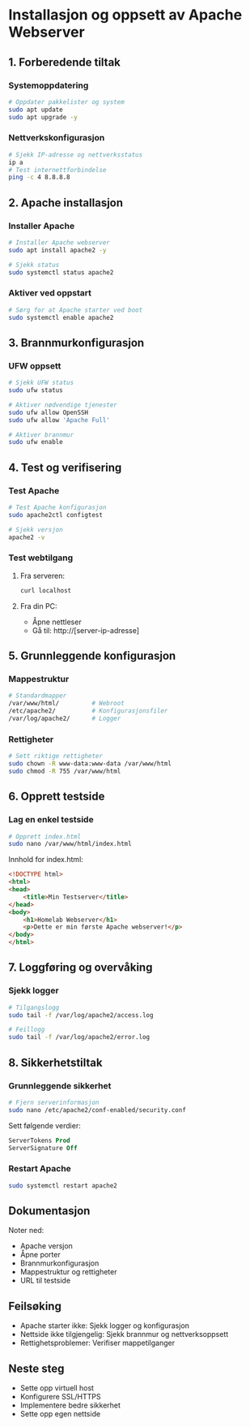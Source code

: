 # Installasjon og oppsett av Apache Webserver

## 1. Forberedende tiltak

### Systemoppdatering
```bash
# Oppdater pakkelister og system
sudo apt update
sudo apt upgrade -y
```

### Nettverkskonfigurasjon
```bash
# Sjekk IP-adresse og nettverksstatus
ip a
# Test internettforbindelse
ping -c 4 8.8.8.8
```

## 2. Apache installasjon

### Installer Apache
```bash
# Installer Apache webserver
sudo apt install apache2 -y

# Sjekk status
sudo systemctl status apache2
```

### Aktiver ved oppstart
```bash
# Sørg for at Apache starter ved boot
sudo systemctl enable apache2
```

## 3. Brannmurkonfigurasjon

### UFW oppsett
```bash
# Sjekk UFW status
sudo ufw status

# Aktiver nødvendige tjenester
sudo ufw allow OpenSSH
sudo ufw allow 'Apache Full'

# Aktiver brannmur
sudo ufw enable
```

## 4. Test og verifisering

### Test Apache
```bash
# Test Apache konfigurasjon
sudo apache2ctl configtest

# Sjekk versjon
apache2 -v
```

### Test webtilgang
1. Fra serveren:
   ```bash
   curl localhost
   ```

2. Fra din PC:
   - Åpne nettleser
   - Gå til: http://[server-ip-adresse]

## 5. Grunnleggende konfigurasjon

### Mappestruktur
```bash
# Standardmapper
/var/www/html/         # Webroot
/etc/apache2/          # Konfigurasjonsfiler
/var/log/apache2/      # Logger
```

### Rettigheter
```bash
# Sett riktige rettigheter
sudo chown -R www-data:www-data /var/www/html
sudo chmod -R 755 /var/www/html
```

## 6. Opprett testside

### Lag en enkel testside
```bash
# Opprett index.html
sudo nano /var/www/html/index.html
```

Innhold for index.html:
```html
<!DOCTYPE html>
<html>
<head>
    <title>Min Testserver</title>
</head>
<body>
    <h1>Homelab Webserver</h1>
    <p>Dette er min første Apache webserver!</p>
</body>
</html>
```

## 7. Loggføring og overvåking

### Sjekk logger
```bash
# Tilgangslogg
sudo tail -f /var/log/apache2/access.log

# Feillogg
sudo tail -f /var/log/apache2/error.log
```

## 8. Sikkerhetstiltak

### Grunnleggende sikkerhet
```bash
# Fjern serverinformasjon
sudo nano /etc/apache2/conf-enabled/security.conf
```
Sett følgende verdier:
```apache
ServerTokens Prod
ServerSignature Off
```

### Restart Apache
```bash
sudo systemctl restart apache2
```

## Dokumentasjon
Noter ned:
- Apache versjon
- Åpne porter
- Brannmurkonfigurasjon
- Mappestruktur og rettigheter
- URL til testside

## Feilsøking
- Apache starter ikke: Sjekk logger og konfigurasjon
- Nettside ikke tilgjengelig: Sjekk brannmur og nettverksoppsett
- Rettighetsproblemer: Verifiser mappetilganger

## Neste steg
- Sette opp virtuell host
- Konfigurere SSL/HTTPS
- Implementere bedre sikkerhet
- Sette opp egen nettside